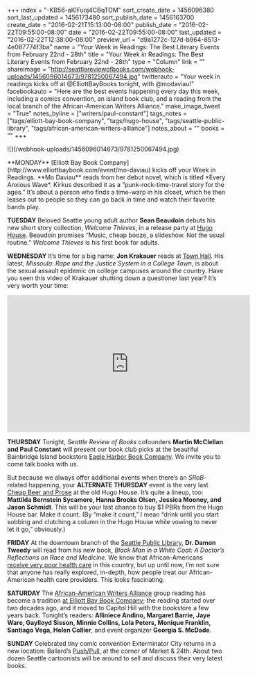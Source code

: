 +++
index = "-KB56-aKlFuoj4CBqTOM"
sort_create_date = 1456096380
sort_last_updated = 1456173480
sort_publish_date = 1456163700
create_date = "2016-02-21T15:13:00-08:00"
publish_date = "2016-02-22T09:55:00-08:00"
date = "2016-02-22T09:55:00-08:00"
last_updated = "2016-02-22T12:38:00-08:00"
preview_url = "d9a1272c-127d-b964-8513-4e087774f3ba"
name = "Your Week in Readings: The Best Literary Events from February 22nd - 28th"
title = "Your Week in Readings: The Best Literary Events from February 22nd - 28th"
type = "Column"
link = ""
shareimage = "http://seattlereviewofbooks.com/webhook-uploads/1456096014673/9781250067494.jpg"
twitterauto = "Your week in readings kicks off at @ElliottBayBooks tonight, with @modaviau!"
facebookauto = "Here are the best events happening every day this week, including a comics convention, an island book club, and a reading from the local branch of the African-American Writers Alliance."
make_image_tweet = "True"
notes_byline = ["writers/paul-constant"]
tags_notes = ["tags/elliott-bay-book-company", "tags/hugo-house", "tags/seattle-public-library", "tags/african-american-writers-alliance"]
notes_about = ""
books = ""
+++
<p class="image-left">![](/webhook-uploads/1456096014673/9781250067494.jpg)</p>**MONDAY** [Elliott Bay Book Company](http://www.elliottbaybook.com/event/mo-daviau)  kicks off your Week in Readings. **Mo Daviau** reads from her debut novel, which is titled *Every Anxious Wave*. Kirkus described it as  a ”punk-rock-time-travel story for the ages.” It’s about a person who finds a time-warp in his closet, which he then leases out to people so they can go back in time and watch their favorite bands play.


**TUESDAY** Beloved Seattle young adult author **Sean Beaudoin** debuts his new short story collection, *Welcome Thieves*, in a release party at [Hugo House](https://www.facebook.com/events/563533473806840/). Beaudoin promises “Music, cheap booze, a slideshow. Not the usual routine.” *Welcome Thieves* is his first book for adults.

**WEDNESDAY** It’s time for a big name: **Jon Krakauer** reads at [Town Hall](https://townhallseattle.org/event/jon-krakauer-with-ross-reynolds/). His latest, *Missoula: Rape and the Justice System in a College Town*, is about the sexual assault epidemic on college campuses around the country. Have you seen this video of Krakauer shutting down a questioner last year? It’s very worth your time:

<iframe width="560" height="315" src="https://www.youtube.com/embed/LNmtDsb43mQ?rel=0" frameborder="0" allowfullscreen></iframe>

**THURSDAY** Tonight, *Seattle Review of Books* cofounders **Martin McClellan and Paul Constant** will present our book club picks at the beautiful Bainbridge Island bookstore [Eagle Harbor Book Company](http://www.eagleharborbooks.com/event/book-group-night-paul-constant-and-martin-mcclellan). We invite you to come talk books with us.

But because we always offer additional events when there’s an *SRoB*-related happening, your **ALTERNATE THURSDAY** event is the very last [Cheap Beer and Prose](https://www.facebook.com/events/1171909166171010/) at the old Hugo House. It’s quite a lineup, too: **Mattilda Bernstein Sycamore, Hanna Brooks Olsen, Jessica Mooney, and Jason Schmidt**. This will be your last chance to buy $1 PBRs from the Hugo House bar. Make it count. (By “make it count,” I mean “drink until you start sobbing and clutching a column in the Hugo House while vowing to never let it go,” obviously.)

**FRIDAY** At the downtown branch of the [Seattle Public Library](http://www.elliottbaybook.com/event/damon-tweedy-md-seattle-public-library), **Dr. Damon Tweedy** will read from his new book, *Black Man in a White Coat: A Doctor’s Reflections on Race and Medicine*. We know that African-Americans [receive very poor health care](http://familiesusa.org/product/african-american-health-disparities-compared-to-non-hispanic-whites) in this country, but up until now, I’m not sure that anyone has really explored, in-depth, how people treat our African-American health care providers. This looks fascinating.

**SATURDAY** The [African-American Writers Alliance](http://www.aawa-seattle.com/) group reading has become a tradition [at Elliott Bay Book Company](http://www.elliottbaybook.com/event/african-american-writers-alliance-group-reading-0); the reading started over two decades ago, and it moved to Capitol Hill with the bookstore a few years back. Tonight’s readers: **Alliniece Andino, Margaret Barrie, Jaye Ware, Gaylloyd Sisson, Minnie Collins, Lola Peters, Monique Franklin, Santiago Vega, Helen Collier**, and event organizer **Georgia S. McDade**.

**SUNDAY** Celebrated tiny comic convention Exterminator City returns in a new location: Ballard’s [Push/Pull](https://www.facebook.com/events/149463042092490/), at the corner of Market & 24th. About two dozen Seattle cartoonists will be around to sell and discuss their very latest books.